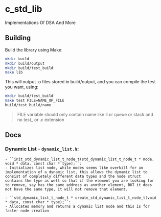 # c_std_lib
Implementations Of DSA And More

## Building
Build the library using Make: 
```sh
mkdir build
mkdir build/output
mkdir build/test_build
make lib
```
This will output .o files stored in build/output, and you can compile the test you want, using:
```sh
mkdir build/test_build
make test FILE=NAME_OF_FILE 
build/test_build/name
```
> FILE variable should only contain name like ll or queue or stack and no test_ or .c extension

## Docs
### Dynamic List - ``dynamic_list.h``:
    - ``init_std_dynamic_list_t_node_t(std_dynamic_list_t_node_t * node, void * data, const char * type);``:
	- Initializes list node, while nodes seems like overkill for an implementation of a dynamic list, this allows the dynamic list to consist of completely different data types and the node struct contains the type as well so that if the element you are looking for to remove, say has the same address as another element, BUT it does not have the same type, it will not remove that element. 

    - ``std_dynamic_list_t_node_t * create_std_dynamic_list_t_node_t(void * data, const char * type);``: 
	- Allocates memory and returns a dynamic list node and this is for faster node creation

